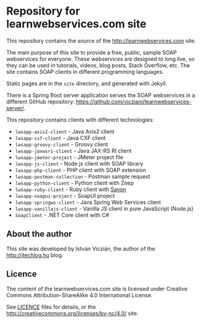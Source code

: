 # Repository for learnwebservices.com site

This repository contains the source of the http://learnwebservices.com site.

The main purpose of this site to provide a free, public, sample SOAP webservices
for everyone. These webservices are designed to long live, so they can be
used in tutorials, videos, blog posts, Stack Overflow, etc. The site contains
SOAP clients in different programming languages.

Static pages are in the `site` directory, and generated with Jekyll.

There is a Spring Boot server application serves the SOAP webservices in a different
GitHub repository: https://github.com/vicziani/learnwebservices-server/.

This repository contains clients with different technologies:

* `lwsapp-axis2-client` - Java Axis2 client
* `lwsapp-cxf-client` - Java CXF client
* `lwsapp-groovy-client` - Groovy client
* `lwsapp-jaxwsri-client` - Java JAX-RS RI client
* `lwsapp-jmeter-project` - JMeter project file
* `lwsapp-js-client` - Node.js client with SOAP library
* `lwsapp-php-client` - PHP client with SOAP extension
* `lwsapp-postman-collection` - Postman sample request
* `lwsapp-python-client` - Python client with Zeep
* `lwsapp-ruby-client` - Ruby client with [Savon](https://github.com/savonrb/savon)
* `lwsapp-soapui-project` - SoapUI project
* `lwsapp-springws-client` - Java Spring Web Services client
* `lwsapp-vanillajs-client` - Vanilla JS client in pure JavaScript (Node.js)
* `SoapClient` - .NET Core client with C#

## About the author

This site was developed by István Viczián, the author of the http://jtechlog.hu blog.

## Licence

The content of the learnwebservices.com site
is licensed under
Creative Commons Attribution-ShareAlike 4.0 International License.

See [LICENCE](LICENCE) files for details,
or the http://creativecommons.org/licenses/by-nc/4.0/ site.
